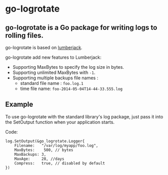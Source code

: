 # go-logrotate
## go-logrotate is a Go package for writing logs to rolling files.

go-logrotate is based on [lumberjack](https://github.com/natefinch/lumberjack).

go-logrotate add new features to Lumberjack:
- Supporting MaxBytes to specify the log size in bytes.
- Supporting unlimited MaxBytes with `-1`.
- Supporting multiple backups file names :
  - standard file name : `foo.log.1`
  - time file name: `foo-2014-05-04T14-44-33.555.log`


## Example

To use go-logrotate with the standard library's log package, just pass it into the SetOutput function when your application starts.

Code:

```
log.SetOutput(&go_logrotate.Logger{
    Filename:   "/var/log/myapp/foo.log",
    MaxBytes:    500, // bytes
    MaxBackups: 3,
    MaxAge:     28, //days
    Compress:   true, // disabled by default
})
```
